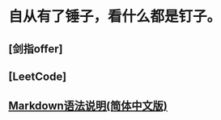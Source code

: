 # 自从有了锤子，看什么都是钉子。

## [剑指offer]

## [LeetCode] 

## [Markdown语法说明(简体中文版)](https://www.jianshu.com/p/41d99fd8ce28)


